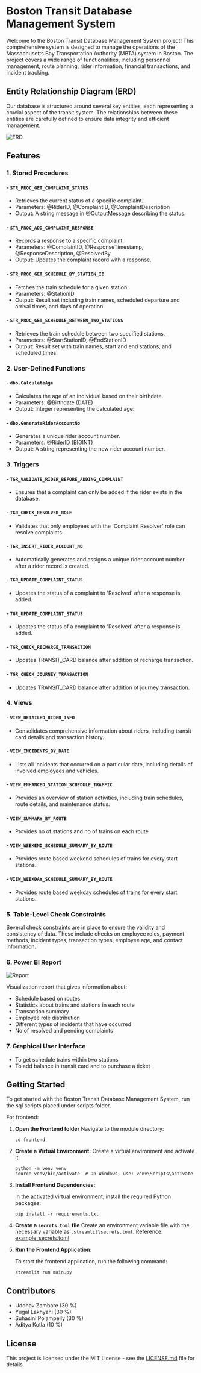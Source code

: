 # Boston Transit Database Management System

Welcome to the Boston Transit Database Management System project! This comprehensive system is designed to manage the operations of the Massachusetts Bay Transportation Authority (MBTA) system in Boston. The project covers a wide range of functionalities, including personnel management, route planning, rider information, financial transactions, and incident tracking.

## Entity Relationship Diagram (ERD)

Our database is structured around several key entities, each representing a crucial aspect of the transit system. The relationships between these entities are carefully defined to ensure data integrity and efficient management.

![ERD](https://github.com/yugallakhyani11/DMDD_PROJECT_GROUP9/blob/main/Diagrams/Final%20ERD.png)

## Features

### 1. Stored Procedures

#### - `STR_PROC_GET_COMPLAINT_STATUS`
   - Retrieves the current status of a specific complaint.
   - Parameters: @RiderID, @ComplaintID, @ComplaintDescription
   - Output: A string message in @OutputMessage describing the status.

#### - `STR_PROC_ADD_COMPLAINT_RESPONSE`
   - Records a response to a specific complaint.
   - Parameters: @ComplaintID, @ResponseTimestamp, @ResponseDescription, @ResolvedBy
   - Output: Updates the complaint record with a response.

#### - `STR_PROC_GET_SCHEDULE_BY_STATION_ID`
   - Fetches the train schedule for a given station.
   - Parameters: @StationID
   - Output: Result set including train names, scheduled departure and arrival times, and days of operation.

#### - `STR_PROC_GET_SCHEDULE_BETWEEN_TWO_STATIONS`
   - Retrieves the train schedule between two specified stations.
   - Parameters: @StartStationID, @EndStationID
   - Output: Result set with train names, start and end stations, and scheduled times.

### 2. User-Defined Functions

#### - `dbo.CalculateAge`
   - Calculates the age of an individual based on their birthdate.
   - Parameters: @Birthdate (DATE)
   - Output: Integer representing the calculated age.

#### - `dbo.GenerateRiderAccountNo`
   - Generates a unique rider account number.
   - Parameters: @RiderID (BIGINT)
   - Output: A string representing the new rider account number.

### 3. Triggers

#### - `TGR_VALIDATE_RIDER_BEFORE_ADDING_COMPLAINT`
   - Ensures that a complaint can only be added if the rider exists in the database.

#### - `TGR_CHECK_RESOLVER_ROLE`
   - Validates that only employees with the 'Complaint Resolver' role can resolve complaints.

#### - `TGR_INSERT_RIDER_ACCOUNT_NO`
   - Automatically generates and assigns a unique rider account number after a rider record is created.

#### - `TGR_UPDATE_COMPLAINT_STATUS`
   - Updates the status of a complaint to 'Resolved' after a response is added.

#### - `TGR_UPDATE_COMPLAINT_STATUS`
   - Updates the status of a complaint to 'Resolved' after a response is added.

#### - `TGR_CHECK_RECHARGE_TRANSACTION`
   - Updates TRANSIT_CARD balance after addition of recharge transaction.

#### - `TGR_CHECK_JOURNEY_TRANSACTION`
   - Updates TRANSIT_CARD balance after addition of journey transaction.


### 4. Views

#### - `VIEW_DETAILED_RIDER_INFO`
   - Consolidates comprehensive information about riders, including transit card details and transaction history.

#### - `VIEW_INCIDENTS_BY_DATE`
   - Lists all incidents that occurred on a particular date, including details of involved employees and vehicles.

#### - `VIEW_ENHANCED_STATION_SCHEDULE_TRAFFIC`
   - Provides an overview of station activities, including train schedules, route details, and maintenance status.

#### - `VIEW_SUMMARY_BY_ROUTE`
   - Provides no of stations and no of trains on each route

#### - `VIEW_WEEKEND_SCHEDULE_SUMMARY_BY_ROUTE`
   - Provides route based weekend schedules of trains for every start stations.

#### - `VIEW_WEEKDAY_SCHEDULE_SUMMARY_BY_ROUTE`
   - Provides route based weekday schedules of trains for every start stations.

### 5. Table-Level Check Constraints

Several check constraints are in place to ensure the validity and consistency of data. These include checks on employee roles, payment methods, incident types, transaction types, employee age, and contact information.

### 6. Power BI Report

   ![Report](https://github.com/yugallakhyani11/DMDD_PROJECT_GROUP9/blob/main/Visualization/PowerBI%20Report.png)

   Visualization report that gives information about:
   - Schedule based on routes
   - Statistics about trains and stations in each route
   - Transaction summary 
   - Employee role distribution
   - Different types of incidents that have occurred 
   - No of resolved and pending complaints

### 7. Graphical User Interface
   - To get schedule trains within two stations
   - To add balance in transit card and to purchase a ticket



## Getting Started

To get started with the Boston Transit Database Management System, run the sql scripts placed under scripts folder.

For frontend:

1. **Open the Frontend folder**
    Navigate to the module directory:
   ```
   cd frontend
   ```

2. **Create a Virtual Environment:**
    Create a virtual environment and activate it:
   ```
   python -m venv venv
   source venv/bin/activate  # On Windows, use: venv\Scripts\activate
   ```

3. **Install Frontend Dependencies:**

   In the activated virtual environment, install the required Python packages:

   ```shell
   pip install -r requirements.txt
   ```

4. **Create a `secrets.toml` file**
    Create an environment variable file with the necessary variable as `.streamlit\secrets.toml`. Reference: [example_secrets.toml]()

5. **Run the Frontend Application:**

   To start the frontend application, run the following command:

   ```shell
   streamlit run main.py
   ```

## Contributors

- Uddhav Zambare (30 %)
- Yugal Lakhyani (30 %)
- Suhasini Polampelly (30 %)  
- Aditya Kotla (10 %)

## License

This project is licensed under the MIT License - see the [LICENSE.md](LICENSE.md) file for details.

